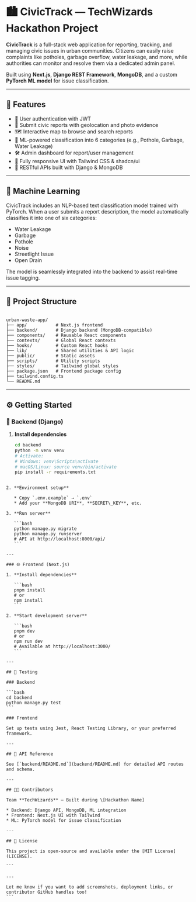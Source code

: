 # 🏙️ CivicTrack — TechWizards Hackathon Project

**CivicTrack** is a full-stack web application for reporting, tracking, and managing civic issues in urban communities. Citizens can easily raise complaints like potholes, garbage overflow, water leakage, and more, while authorities can monitor and resolve them via a dedicated admin panel.

Built using **Next.js**, **Django REST Framework**, **MongoDB**, and a custom **PyTorch ML model** for issue classification.

---

## 🚀 Features

- 🔐 User authentication with JWT
- 📍 Submit civic reports with geolocation and photo evidence
- 🗺️ Interactive map to browse and search reports
- 🧠 ML-powered classification into 6 categories (e.g., Pothole, Garbage, Water Leakage)
- 🛠️ Admin dashboard for report/user management
- 📱 Fully responsive UI with Tailwind CSS & shadcn/ui
- 🔗 RESTful APIs built with Django & MongoDB

---

## 🧠 Machine Learning

CivicTrack includes an NLP-based text classification model trained with PyTorch. When a user submits a report description, the model automatically classifies it into one of six categories:
- Water Leakage
- Garbage
- Pothole
- Noise
- Streetlight Issue
- Open Drain

The model is seamlessly integrated into the backend to assist real-time issue tagging.

---

## 📁 Project Structure

```

urban-waste-app/
├── app/           # Next.js frontend
├── backend/       # Django backend (MongoDB-compatible)
├── components/    # Reusable React components
├── contexts/      # Global React contexts
├── hooks/         # Custom React hooks
├── lib/           # Shared utilities & API logic
├── public/        # Static assets
├── scripts/       # Utility scripts
├── styles/        # Tailwind global styles
├── package.json   # Frontend package config
├── tailwind.config.ts
└── README.md

````

---

## ⚙️ Getting Started

### 🧩 Backend (Django)

1. **Install dependencies**
   ```bash
   cd backend
   python -m venv venv
   # Activate:
   # Windows: venv\Scripts\activate
   # macOS/Linux: source venv/bin/activate
   pip install -r requirements.txt
````

2. **Environment setup**

   * Copy `.env.example` → `.env`
   * Add your **MongoDB URI**, **SECRET\_KEY**, etc.

3. **Run server**

   ```bash
   python manage.py migrate
   python manage.py runserver
   # API at http://localhost:8000/api/
   ```

---

### 🌐 Frontend (Next.js)

1. **Install dependencies**

   ```bash
   pnpm install
   # or
   npm install
   ```

2. **Start development server**

   ```bash
   pnpm dev
   # or
   npm run dev
   # Available at http://localhost:3000/
   ```

---

## 🧪 Testing

### Backend

```bash
cd backend
python manage.py test
```

### Frontend

Set up tests using Jest, React Testing Library, or your preferred framework.

---

## 🔗 API Reference

See [`backend/README.md`](backend/README.md) for detailed API routes and schema.

---

## 👨‍💻 Contributors

Team **TechWizards** – Built during \[Hackathon Name]

* Backend: Django API, MongoDB, ML integration
* Frontend: Next.js UI with Tailwind
* ML: PyTorch model for issue classification

---

## 📜 License

This project is open-source and available under the [MIT License](LICENSE).

```

---

Let me know if you want to add screenshots, deployment links, or contributor GitHub handles too!
```

